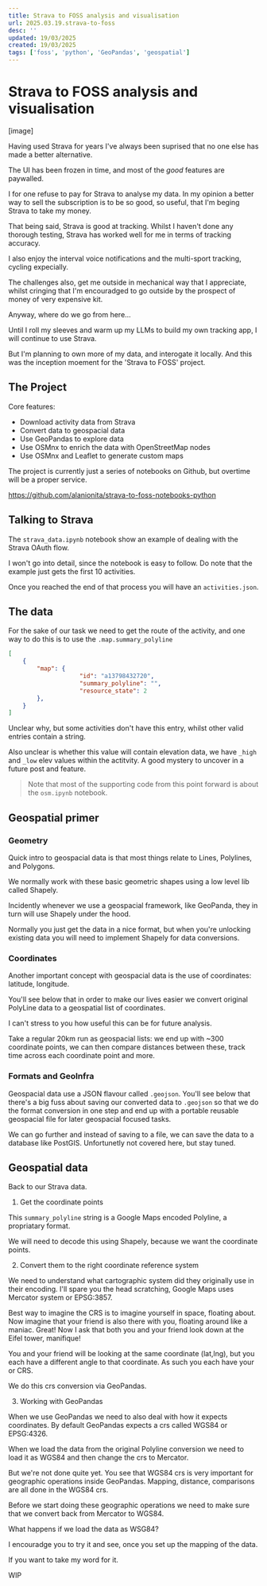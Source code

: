 ```yaml
---
title: Strava to FOSS analysis and visualisation
url: 2025.03.19.strava-to-foss
desc: ''
updated: 19/03/2025
created: 19/03/2025
tags: ['foss', 'python', 'GeoPandas', 'geospatial']
---
```


# Strava to FOSS analysis and visualisation

[image]

Having used Strava for years I've always been suprised that no one else has made a better alternative. 

The UI has been frozen in time, and most of the *good* features are paywalled.

I for one refuse to pay for Strava to analyse my data. In my opinion a better way to sell the subscription is to be so good, so useful, that I'm beging Strava to take my money.

That being said, Strava is good at tracking. Whilst I haven't done any thorough testing, Strava has worked well for me in terms of tracking accuracy. 

I also enjoy the interval voice notifications and the multi-sport tracking, cycling expecially.

The challenges also, get me outside in mechanical way that I appreciate, whilst cringing that I'm encouradged to go outside by the prospect of money of very expensive kit.

Anyway, where do we go from here...

Until I roll my sleeves and warm up my LLMs to build my own tracking app, I will continue to use Strava. 

But I'm planning to own more of my data, and interogate it locally. And this was the inception moement for the 'Strava to FOSS' project. 

## The Project

Core features:
- Download activity data from Strava
- Convert data to geospacial data
- Use GeoPandas to explore data
- Use OSMnx to enrich the data with OpenStreetMap nodes
- Use OSMnx and Leaflet to generate custom maps

The project is currently just a series of notebooks on Github, but overtime will be a proper service.

https://github.com/alanionita/strava-to-foss-notebooks-python

## Talking to Strava

The `strava_data.ipynb` notebook show an example of dealing with the Strava OAuth flow.

I won't go into detail, since the notebook is easy to follow. Do note that the example just gets the first 10 activities.

Once you reached the end of that process you will have an `activities.json`.

## The data 

For the sake of our task we need to get the route of the activity, and one way to do this is to use the `.map.summary_polyline`

```json
[
	{
		"map": {
        	    	"id": "a13798432720",
            		"summary_polyline": "",
            		"resource_state": 2
		},
	}
]
```

Unclear why, but some activities don't have this entry, whilst other valid entries contain a string. 

Also unclear is whether this value will contain elevation data, we have `_high` and `_low` elev values within the actitvity. A good mystery to uncover in a future post and feature.

> Note that most of the supporting code from this point forward is about the `osm.ipynb` notebook.

## Geospatial primer

### Geometry

Quick intro to geospacial data is that most things relate to Lines, Polylines, and Polygons.

We normally work with these basic geometric shapes using a low level lib called Shapely.

Incidently whenever we use a geospacial framework, like GeoPanda, they in turn will use Shapely under the hood. 

Normally you just get the data in a nice format, but when you're unlocking existing data you will need to implement Shapely for data conversions.

### Coordinates

Another important concept with geospacial data is the use of coordinates: latitude, longitude. 

You'll see below that in order to make our lives easier we convert original PolyLine data to a geospatial list of coordinates. 

I can't stress to you how useful this can be for future analysis.

Take a regular 20km run as geospacial lists: we end up with ~300 coordinate points, we can then compare distances between these, track time across each coordinate point and more.

### Formats and GeoInfra

Geospacial data use a JSON flavour called `.geojson`. You'll see below that there's a big fuss about saving our converted data to `.geojson` so that we do the format conversion in one step and end up with a portable reusable geospacial file for later geospacial focused tasks.

We can go further and instead of saving to a file, we can save the data to a database like PostGIS. Unfortunetly not covered here, but stay tuned.

## Geospatial data

Back to our Strava data. 

1. Get the coordinate points

This `summary_polyline` string is a Google Maps encoded Polyline, a propriatary format. 

We will need to decode this using Shapely, because we want the coordinate points.

2. Convert them to the right coordinate reference system

We need to understand what cartographic system did they originally use in their encoding. I'll spare you the head scratching, Google Maps uses Mercator system or EPSG:3857.

Best way to imagine the CRS is to imagine yourself in space, floating about. Now imagine that your friend is also there with you, floating around like a maniac. Great! Now I ask that both you and your friend look down at the Eifel tower, manifique!

You and your friend will be looking at the same coordinate (lat,lng), but you each have a different angle to that coordinate. As such you each have your or CRS.

We do this crs conversion via GeoPandas.

3. Working with GeoPandas

When we use GeoPandas we need to also deal with how it expects coordinates. By default GeoPandas expects a crs called WGS84 or EPSG:4326.

When we load the data from the original Polyline conversion we need to load it as WGS84 and then change the crs to Mercator.

But we're not done quite yet. You see that WGS84 crs is very important for geographic operations inside GeoPandas. Mapping, distance, comparisons are all done in the WGS84 crs.

Before we start doing these geographic operations we need to make sure that we convert back from Mercator to WGS84.

What happens if we load the data as WSG84?

I encouradge you to try it and see, once you set up the mapping of the data. 

If you want to take my word for it.

WIP
